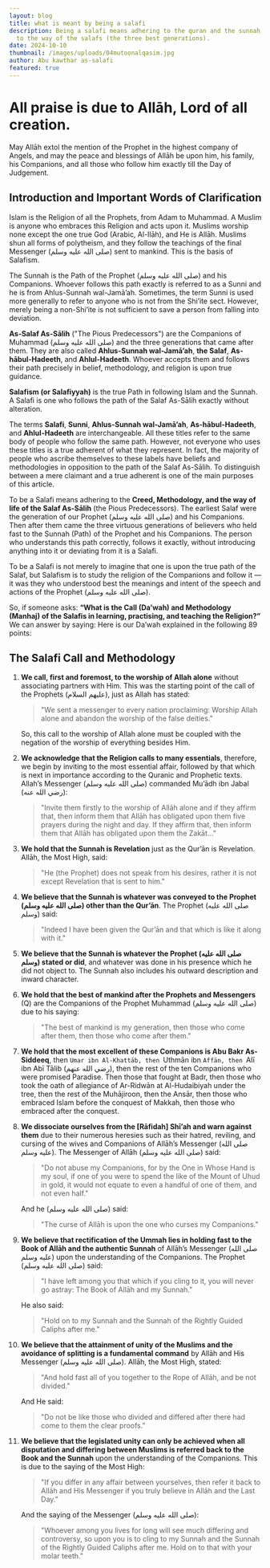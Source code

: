 ```yaml
---
layout: blog
title: what is meant by being a salafi
description: Being a salafi means adhering to the quran and the sunnah according
  to the way of the salafs (the three best generations).
date: 2024-10-10
thumbnail: /images/uploads/04mutoonalqasim.jpg
author: Abu kawthar as-salafi
featured: true
---
```

# All praise is due to Allāh, Lord of all creation. 

May Allāh extol the mention of the Prophet in the highest company of Angels, and may the peace and blessings of Allāh be upon him, his family, his Companions, and all those who follow him exactly till the Day of Judgement.

## Introduction and Important Words of Clarification 

Islam is the Religion of all the Prophets, from Adam to Muhammad. A Muslim is anyone who embraces this Religion and acts upon it. Muslims worship none except the one true God (Arabic, Al-Ilāh), and He is Allāh. Muslims shun all forms of polytheism, and they follow the teachings of the final Messenger (صلى الله عليه وسلم) sent to mankind. This is the basis of Salafism.

The Sunnah is the Path of the Prophet (صلى الله عليه وسلم) and his Companions. Whoever follows this path exactly is referred to as a Sunni and he is from Ahlus-Sunnah wal-Jamā’ah. Sometimes, the term Sunni is used more generally to refer to anyone who is not from the Shi’ite sect. However, merely being a non-Shi’ite is not sufficient to save a person from falling into deviation.

**As-Salaf As-Sālih** ("The Pious Predecessors") are the Companions of Muhammad (صلى الله عليه وسلم) and the three generations that came after them. They are also called **Ahlus-Sunnah wal-Jamā’ah**, **the Salaf**, **As-hābul-Hadeeth**, and **Ahlul-Hadeeth**. Whoever accepts them and follows their path precisely in belief, methodology, and religion is upon true guidance.

**Salafism (or Salafiyyah)** is the true Path in following Islam and the Sunnah. A Salafi is one who follows the path of the Salaf As-Sālih exactly without alteration.

The terms **Salafi**, **Sunni**, **Ahlus-Sunnah wal-Jamā’ah**, **As-hābul-Hadeeth**, and **Ahlul-Hadeeth** are interchangeable. All these titles refer to the same body of people who follow the same path. However, not everyone who uses these titles is a true adherent of what they represent. In fact, the majority of people who ascribe themselves to these labels have beliefs and methodologies in opposition to the path of the Salaf As-Sālih. To distinguish between a mere claimant and a true adherent is one of the main purposes of this article.

To be a Salafi means adhering to the **Creed, Methodology, and the way of life of the Salaf As-Sālih** (the Pious Predecessors). The earliest Salaf were the generation of our Prophet (صلى الله عليه وسلم) and his Companions. Then after them came the three virtuous generations of believers who held fast to the Sunnah (Path) of the Prophet and his Companions. The person who understands this path correctly, follows it exactly, without introducing anything into it or deviating from it is a Salafi. 

To be a Salafi is not merely to imagine that one is upon the true path of the Salaf, but Salafism is to study the religion of the Companions and follow it — it was they who understood best the meanings and intent of the speech and actions of the Prophet (صلى الله عليه وسلم). 

So, if someone asks: **“What is the Call (Da’wah) and Methodology (Manhaj) of the Salafis in learning, practising, and teaching the Religion?”** We can answer by saying: Here is our Da’wah explained in the following 89 points:

## The Salafi Call and Methodology

1. **We call, first and foremost, to the worship of Allah alone** without associating partners with Him. This was the starting point of the call of the Prophets (عليهم السلام), just as Allah has stated: 

   > "We sent a messenger to every nation proclaiming: Worship Allah alone and abandon the worship of the false deities."

   So, this call to the worship of Allah alone must be coupled with the negation of the worship of everything besides Him.

2. **We acknowledge that the Religion calls to many essentials**, therefore, we begin by inviting to the most essential affair, followed by that which is next in importance according to the Quranic and Prophetic texts. Allah’s Messenger (صلى الله عليه وسلم) commanded Mu’ādh ibn Jabal (رضي الله عنه): 

   > "Invite them firstly to the worship of Allāh alone and if they affirm that, then inform them that Allāh has obligated upon them five prayers during the night and day. If they affirm that, then inform them that Allāh has obligated upon them the Zakāt…"

3. **We hold that the Sunnah is Revelation** just as the Qur’ān is Revelation. Allāh, the Most High, said: 

   > "He (the Prophet) does not speak from his desires, rather it is not except Revelation that is sent to him."

4. **We believe that the Sunnah is whatever was conveyed to the Prophet (صلى الله عليه وسلم) other than the Qur’ān**. The Prophet (صلى الله عليه وسلم) said: 

   > "Indeed I have been given the Qur’ān and that which is like it along with it."

5. **We believe that the Sunnah is whatever the Prophet (صلى الله عليه وسلم) stated or did**, and whatever was done in his presence which he did not object to. The Sunnah also includes his outward description and inward character.

6. **We hold that the best of mankind after the Prophets and Messengers** (Q) are the Companions of the Prophet Muhammad (صلى الله عليه وسلم) due to his saying: 

   > "The best of mankind is my generation, then those who come after them, then those who come after them."

7. **We hold that the most excellent of these Companions is Abu Bakr As-Siddeeq**, then `Umar ibn Al-Khattāb, then `Uthmān ibn `Affān, then `Alī ibn Abī Tālib (رضي الله عنهم), then the rest of the ten Companions who were promised Paradise. Then those that fought at Badr, then those who took the oath of allegiance of Ar-Ridwān at Al-Hudaibiyah under the tree, then the rest of the Muhājiroon, then the Ansār, then those who embraced Islam before the conquest of Makkah, then those who embraced after the conquest.

8. **We dissociate ourselves from the [Rāfidah] Shī’ah and warn against them** due to their numerous heresies such as their hatred, reviling, and cursing of the wives and Companions of Allāh’s Messenger (صلى الله عليه وسلم). The Messenger of Allāh (صلى الله عليه وسلم) said: 

   > "Do not abuse my Companions, for by the One in Whose Hand is my soul, if one of you were to spend the like of the Mount of Uhud in gold, it would not equate to even a handful of one of them, and not even half." 

   And he (صلى الله عليه وسلم) said: 

   > "The curse of Allāh is upon the one who curses my Companions."

9. **We believe that rectification of the Ummah lies in holding fast to the Book of Allāh and the authentic Sunnah** of Allāh’s Messenger (صلى الله عليه وسلم) upon the understanding of the Companions. The Prophet (صلى الله عليه وسلم) said: 

   > "I have left among you that which if you cling to it, you will never go astray: The Book of Allāh and my Sunnah."

   He also said: 

   > "Hold on to my Sunnah and the Sunnah of the Rightly Guided Caliphs after me."

10. **We believe that the attainment of unity of the Muslims and the avoidance of splitting is a fundamental command** by Allāh and His Messenger (صلى الله عليه وسلم). Allāh, the Most High, stated: 

    > "And hold fast all of you together to the Rope of Allāh, and be not divided."

    And He said: 

    > "Do not be like those who divided and differed after there had come to them the clear proofs."

11. **We believe that the legislated unity can only be achieved when all disputation and differing between Muslims is referred back to the Book and the Sunnah** upon the understanding of the Companions. This is due to the saying of the Most High: 

    > "If you differ in any affair between yourselves, then refer it back to Allāh and His Messenger if you truly believe in Allāh and the Last Day."

    And the saying of the Messenger (صلى الله عليه وسلم): 

    > "Whoever among you lives for long will see much differing and controversy, so upon you is to cling to my Sunnah and the Sunnah of the Rightly Guided Caliphs after me. Hold on to that with your molar teeth."
